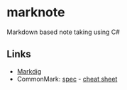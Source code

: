 # marknote
Markdown based note taking using C#

## Links

* [Markdig](https://github.com/lunet-io/markdig)
* CommonMark: [spec](http://spec.commonmark.org/) - [cheat sheet](https://commonmark.org/help/)

